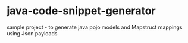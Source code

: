 # java-code-snippet-generator
sample project - to generate java pojo models and Mapstruct mappings using Json payloads
